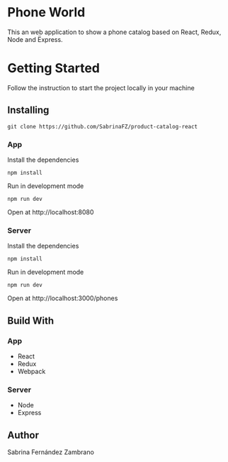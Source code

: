 # Phone World
This an web application to show a phone catalog based on React, Redux, Node and Ëxpress.

# Getting Started
Follow the instruction to start the project locally in your machine
## Installing
```
git clone https://github.com/SabrinaFZ/product-catalog-react
```
### App
Install the dependencies
```
npm install
````
Run in development mode
```
npm run dev
```

Open at http://localhost:8080

### Server
Install the dependencies
```
npm install
````
Run in development mode
```
npm run dev
```
Open at http://localhost:3000/phones

## Build With
### App
- React
- Redux
- Webpack

### Server
- Node
- Express

## Author
Sabrina Fernández Zambrano


